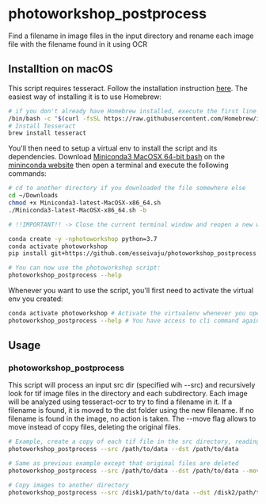 # photoworkshop_postprocess
Find a filename in image files in the input directory and rename each image file with the filename found in it using OCR

## Installtion on macOS

This script requires tesseract. Follow the installation instruction [here](https://tesseract-ocr.github.io/tessdoc/Home.html#macos). The easiest way of installing it is to use Homebrew:
```bash
# if you don't already have Homebrew installed, execute the first line or check the homebrew website for up-to-date information on how to install it
/bin/bash -c "$(curl -fsSL https://raw.githubusercontent.com/Homebrew/install/master/install.sh)"
# Install Tesseract
brew install tesseract
```
You'll then need to setup a virtual env to install the script and its dependencies. Download [Miniconda3 MacOSX 64-bit bash](https://repo.anaconda.com/miniconda/Miniconda3-latest-MacOSX-x86_64.sh) on the [mininconda website](https://docs.conda.io/en/latest/miniconda.html) then open a terminal and execute the following commands:
```bash
# cd to another directory if you downloaded the file somewhere else
cd ~/Downloads
chmod +x Miniconda3-latest-MacOSX-x86_64.sh
./Miniconda3-latest-MacOSX-x86_64.sh -b

# !!IMPORTANT!! -> Close the current terminal window and reopen a new window for the changes to take effect otherwise you'll get errors when executing the next commands.

conda create -y -nphotoworkshop python=3.7
conda activate photoworkshop
pip install git+https://github.com/esseivaju/photoworkshop_postprocess

# You can now use the photoworkshop script:
photoworkshop_postprocess --help
```

Whenever you want to use the script, you'll first need to activate the virtual env you created:
```bash
conda activate photoworkshop # Activate the virtualenv whenever you open a terminal window to use the photoworkshop script
photoworkshop_postprocess --help # You have access to cli command again
```

## Usage

### photoworkshop_postprocess
This script will process an input src dir (specified wih --src) and recursively look for tif image files in the directory and each subdirectory. 
Each image will be analyzed using tesseract-ocr to try to find a filename in it. If a filename is found, it is moved to the dst folder using the new filename. 
If no filename is found in the image, no action is taken. The --move flag allows to move instead of copy files, deleting the original files.

```bash
# Example, create a copy of each tif file in the src directory, reading new image name using tesseract-ocr
photoworkshop_postprocess --src /path/to/data --dst /path/to/data 

# Same as previous example except that original files are deleted
photoworkshop_postprocess --src /path/to/data --dst /path/to/data --move

# Copy images to another directory
photoworkshop_postprocess --src /disk1/path/to/data --dst /disk2/path/to/data 


